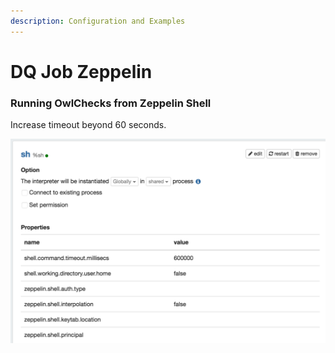 ```yaml
---
description: Configuration and Examples
---
```


# DQ Job Zeppelin

### Running OwlChecks from Zeppelin Shell

Increase timeout beyond 60 seconds.

![](../.gitbook/assets/owl-zeppelin-timeout.png)

